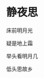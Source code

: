 <!DOCTYPE html>
<html>
    <meta charset="utf-8">
  <title> 唐诗一首</title>
  <body>
    <h1>静夜思</h1>
    <p>床前明月光</p>
    <p>疑是地上霜</p>
    <p>举头看明月几</p>
    <p>低头思故乡</p>
  </body>
 </html>
